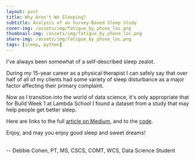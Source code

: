 ```yaml
---
layout: post
title: Why Aren't We Sleeping?
subtitle: Analysis of an Survey-Based Sleep Study
cover-img: /assets/img/fatigue_by_phone_loc.png
thumbnail-img: /assets/img/fatigue_by_phone_loc.png
share-img: /assets/img/fatigue_by_phone_loc.png
tags: [sleep, python]
---
```


I've always been somewhat of a self-described sleep zealot. 

During my 15-year career as a physical therapist I can safely say that over half of all of my clients had some variety of sleep disturbance as a major factor affecting their primary complaint.

Now as I transition into the world of data science, it's only appropriate that for Build Week 1 at Lambda School I found a dataset from a study that may help people get better sleep.

Here are links to the full [article on Medium](https://medium.com/@debbiecohen_22419/how-can-our-daily-habits-influence-sleep-and-fatigue-levels-d7f94b4fa212), and to the [code](https://colab.research.google.com/drive/1I3QNnvDuGxF1wHFO7Bq_PjzN0IM-R7kN?usp=sharing). 


Enjoy, and may you enjoy good sleep and sweet dreams!
<br/>
<br/>

-- Debbie Cohen, PT, MS, CSCS, COMT, WCS, Data Science Student
